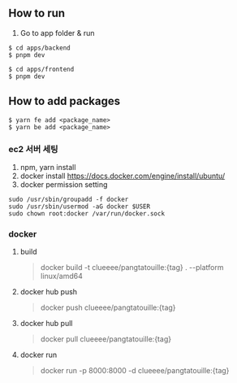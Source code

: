 ## How to run

1. Go to app folder & run

```
$ cd apps/backend
$ pnpm dev
```

```
$ cd apps/frontend
$ pnpm dev
```

## How to add packages

```
$ yarn fe add <package_name>
$ yarn be add <package_name>
```

### ec2 서버 세팅

1. npm, yarn install
2. docker install
   https://docs.docker.com/engine/install/ubuntu/
3. docker permission setting

```
sudo /usr/sbin/groupadd -f docker
sudo /usr/sbin/usermod -aG docker $USER
sudo chown root:docker /var/run/docker.sock
```

### docker

1. build

   > docker build -t clueeee/pangtatouille:{tag} . --platform linux/amd64

2. docker hub push

   > docker push clueeee/pangtatouille:{tag}

3. docker hub pull

   > docker pull clueeee/pangtatouille:{tag}

4. docker run
   > docker run -p 8000:8000 -d clueeee/pangtatouille:{tag}
